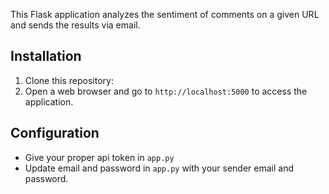 

This Flask application analyzes the sentiment of comments on a given URL and sends the results via email.

## Installation

1. Clone this repository:
2. Open a web browser and go to `http://localhost:5000` to access the application.

## Configuration

- Give your proper api token in `app.py` 
- Update email and password in `app.py` with your sender email and password.
